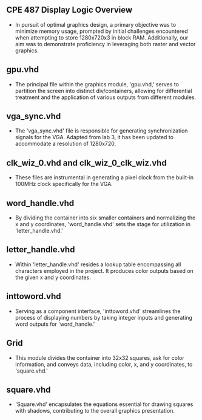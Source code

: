 ## CPE 487 Display Logic Overview
* In pursuit of optimal graphics design, a primary objective was to minimize memory usage, prompted by initial challenges encountered when attempting to store 1280x720x3 in block RAM. Additionally, our aim was to demonstrate proficiency in leveraging both raster and vector graphics.

## gpu.vhd
* The principal file within the graphics module, 'gpu.vhd,' serves to partition the screen into distinct div/containers, allowing for differential treatment and the application of various outputs from different modules.

## vga_sync.vhd
* The 'vga_sync.vhd' file is responsible for generating synchronization signals for the VGA. Adapted from lab 3, it has been updated to accommodate a resolution of 1280x720.

## clk_wiz_0.vhd and clk_wiz_0_clk_wiz.vhd
* These files are instrumental in generating a pixel clock from the built-in 100MHz clock specifically for the VGA.

## word_handle.vhd
* By dividing the container into six smaller containers and normalizing the x and y coordinates, 'word_handle.vhd' sets the stage for utilization in 'letter_handle.vhd.'

## letter_handle.vhd
* Within 'letter_handle.vhd' resides a lookup table encompassing all characters employed in the project. It produces color outputs based on the given x and y coordinates.

## inttoword.vhd
* Serving as a component interface, 'inttoword.vhd' streamlines the process of displaying numbers by taking integer inputs and generating word outputs for 'word_handle.'

## Grid
* This module divides the container into 32x32 squares, ask for color information, and conveys data, including color, x, and y coordinates, to 'square.vhd.'

## square.vhd
* 'Square.vhd' encapsulates the equations essential for drawing squares with shadows, contributing to the overall graphics presentation.
